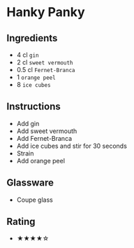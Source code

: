 # Hanky Panky

## Ingredients
- 4 cl `gin`
- 2 cl `sweet vermouth`
- 0.5 cl `Fernet-Branca`
- 1 `orange peel`
- 8 `ice cubes`

## Instructions
- Add gin
- Add sweet vermouth
- Add Fernet-Branca
- Add ice cubes and stir for 30 seconds
- Strain
- Add orange peel

## Glassware
- Coupe glass

## Rating
- ★★★★☆